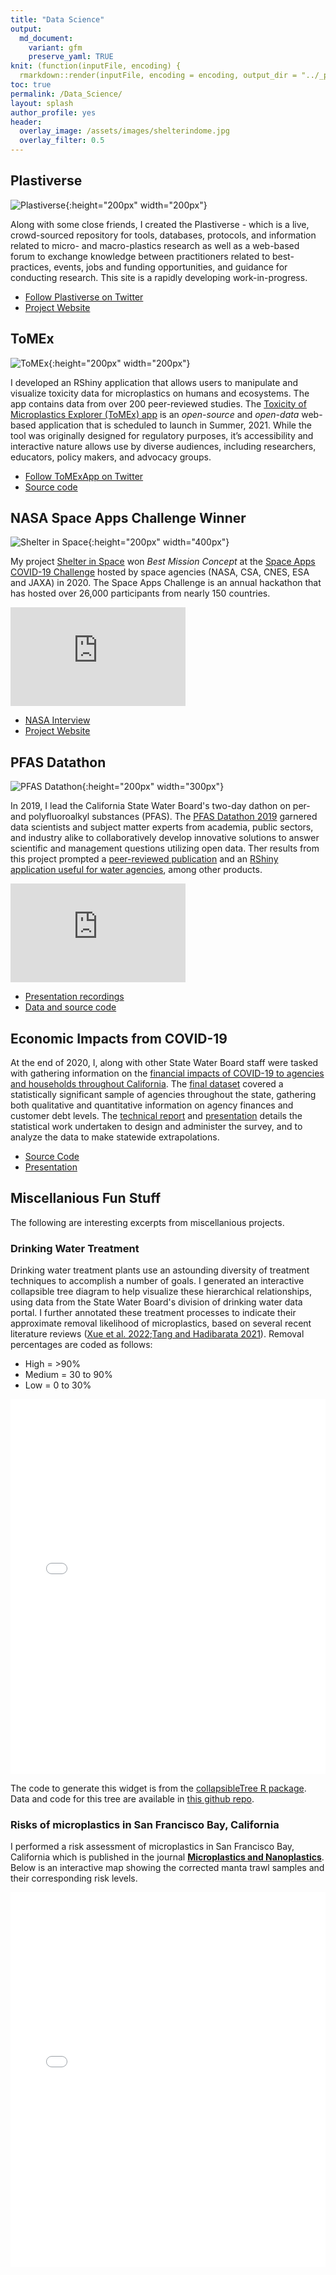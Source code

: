```yaml
---
title: "Data Science"
output:
  md_document:
    variant: gfm
    preserve_yaml: TRUE
knit: (function(inputFile, encoding) {
  rmarkdown::render(inputFile, encoding = encoding, output_dir = "../_posts") })
toc: true
permalink: /Data_Science/
layout: splash
author_profile: yes
header:
  overlay_image: /assets/images/shelterindome.jpg
  overlay_filter: 0.5
---
```


## Plastiverse
![Plastiverse](assets/images/sticker.png){:height="200px" width="200px"}

Along with some close friends, I created the Plastiverse - which is a live, crowd-sourced repository for tools, databases, protocols, and information related to micro- and macro-plastics research as well as a web-based forum to exchange knowledge between practitioners related to best-practices, events, jobs and funding opportunities, and guidance for conducting research. This site is a rapidly developing work-in-progress.
* [Follow Plastiverse on Twitter](https://twitter.com/ThePlastiverse)
* [Project Website](https://www.plastiverse.org/)

## ToMEx
![ToMEx](assets/images/TomexLogo.png){:height="200px" width="200px"}

I developed an RShiny application that allows users to manipulate and visualize toxicity data for microplastics on humans and ecosystems. The app contains data from over 200 peer-reviewed studies. The [Toxicity of Microplastics Explorer (ToMEx) app](https://microplastics.sccwrp.org/) is an *open-source* and *open-data* web-based application that is scheduled to launch in Summer, 2021. While the tool was originally designed for regulatory purposes, it’s accessibility and interactive nature allows use by diverse audiences, including researchers, educators, policy makers, and advocacy groups.

* [Follow ToMExApp on Twitter](https://twitter.com/ToMExApp)
* [Source code](https://github.com/SCCWRP/aq_mp_tox_shiny)

## NASA Space Apps Challenge Winner
![Shelter in Space](assets/images/shelterindome.jpg){:height="200px" width="400px"}

My project [Shelter in Space](https://shelterinspace.app/) won *Best Mission Concept* at the [Space Apps COVID-19 Challenge](https://covid19.spaceappschallenge.org/awards) hosted by space agencies (NASA, CSA, CNES, ESA and JAXA) in 2020. The Space Apps Challenge is an annual hackathon that has hosted over 26,000 participants from nearly 150 countries.

<iframe width="280" height="158"
src="https://www.youtube.com/embed/ugekHk8Jqjg" 
frameborder="0" 
allow="accelerometer; autoplay; encrypted-media; gyroscope; picture-in-picture" 
allowfullscreen></iframe>



* [NASA Interview](https://www.nasa.gov/feature/nasa-space-apps-covid-19-challenge-winners-share-stories-of-innovation)
* [Project Website](https://shelterinspace.app/)

## PFAS Datathon

![PFAS Datathon](assets/images/PFAS.jpg){:height="200px" width="300px"}

In 2019, I lead the California State Water Board's two-day dathon on per- and polyfluoroalkyl substances (PFAS). The [PFAS Datathon 2019](https://www.waterboards.ca.gov/pfas/pfas_datathon.html) garnered data scientists and subject matter experts from academia, public sectors, and industry alike to collaboratively develop innovative solutions to answer scientific and management questions utilizing open data. Ther results from this project prompted a [peer-reviewed publication](https://eartharxiv.org/repository/view/1740/) and an [RShiny application useful for water agencies](https://meldataaa.shinyapps.io/PFAS_Analysis_and_Intervention/), among other products.

<iframe width="280" height="158"
src="https://youtube.com/embed/6G0hm_US5k4?t=14455" 
frameborder="0" 
allow="accelerometer; autoplay; encrypted-media; gyroscope; picture-in-picture" 
allowfullscreen></iframe>

* [Presentation recordings](https://youtube.com/embed/6G0hm_US5k4?t=14455)
* [Data and source code](https://github.com/CAWaterBoardDataCenter)

## Economic Impacts from COVID-19 

At the end of 2020, I, along with other State Water Board staff were tasked with gathering information on the [financial impacts of COVID-19 to agencies and households throughout California](https://www.waterboards.ca.gov/drinking_water/certlic/drinkingwater/covid-19watersystemsurvey.html). The [final dataset](https://www.waterboards.ca.gov/drinking_water/programs/documents/ddwem/covid_financial_survey_data.xlsx) covered a statistically significant sample of agencies throughout the state, gathering both qualitative and quantitative information on agency finances and customer debt levels. The [technical report](https://www.waterboards.ca.gov/drinking_water/programs/documents/ddwem/covid_financial_survey_report.pdf) and [presentation](https://www.researchgate.net/publication/351103438_Designing_and_Administrating_the_COVID-19_Financial_Impacts_Survey) details the statistical work undertaken to design and administer the survey, and to analyze the data to make statewide extrapolations.

* [Source Code](https://github.com/ScottCoffin/EconImpact)
* [Presentation](https://www.researchgate.net/publication/351103438_Designing_and_Administrating_the_COVID-19_Financial_Impacts_Survey)

## Miscellanious Fun Stuff

The following are interesting excerpts from miscellanious projects.

### Drinking Water Treatment

Drinking water treatment plants use an astounding diversity of treatment techniques to accomplish a number of goals. I generated an interactive collapsible tree diagram to help visualize these hierarchical relationships, using data from the State Water Board's division of drinking water data portal. I further annotated these treatment processes to indicate their approximate removal likelihood of microplastics, based on several recent literature reviews ([Xue et al. 2022](https://link.springer.com/content/pdf/10.1007/s11783-021-1492-5.pdf );[Tang and Hadibarata 2021](https://www.sciencedirect.com/science/article/pii/S2667010021002432)). Removal percentages are coded as follows:
* High = >90%
* Medium = 30 to 90%
* Low = 0 to 30%

<iframe src="/assets/widgets/collapsibleTree_widget.html" height="600px" width="100%" style="border:none;"></iframe>

The code to generate this widget is from the [collapsibleTree R package](https://cran.r-project.org/web/packages/collapsibleTree/index.html). Data and code for this tree are available in [this github repo](https://github.com/ScottCoffin/SamplingAndAnalysisPlan).

### Risks of microplastics in San Francisco Bay, California

I performed a risk assessment of microplastics in San Francisco Bay, California which is published in the journal [**Microplastics and Nanoplastics**](https://www.researchgate.net/publication/359833352_Risk_Characterization_of_Microplastics_in_San_Francisco_Bay_California). Below is an interactive map showing the corrected manta trawl samples and their corresponding risk levels.


<iframe src="/assets/widgets/map.html" height="600px" width="100%" style="border:none;"></iframe>